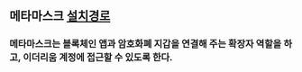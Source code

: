 ## 메타마스크 [설치경로](https://metamask.io/)

### 메타마스크는 블록체인 앱과 암호화폐 지갑을 연결해 주는 확장자 역할을 하고,      이더리움 계정에 접근할 수 있도록 한다.
